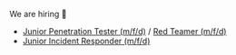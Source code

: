 We are hiring 🎉
* [Junior Penetration Tester (m/f/d)](https://www.hvs-consulting.de/en/jobs/junior-penetration-tester/) / [Red Teamer (m/f/d)](https://www.hvs-consulting.de/en/jobs/penetrationstester-red-teamer/)
* [Junior Incident Responder (m/f/d)](https://www.hvs-consulting.de/en/jobs/junior-incident-responder/)
